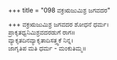 +++
title = "098 ವಕ್ರಋಜುಮಿಶ್ರ ಜಗವದರ"

+++
ವಕ್ರಋಜುಮಿಶ್ರ ಜಗವದರ ಶೋಧನೆ ಧರ್ಮ।  
ಪ್ರಾಕೃತಧ್ವನಿಮಿಶ್ರವದರಡುಗೆ ರಾಗ॥  
ವ್ಯಾಕೃತದಿನವ್ಯಾಕೃತಾದಿಸತ್ತ್ವಕೆ ನಿನ್ನ।  
ಜಾಗೃತಿಪ ಮತಿ ಧರ್ಮ - ಮಂಕುತಿಮ್ಮ॥  

